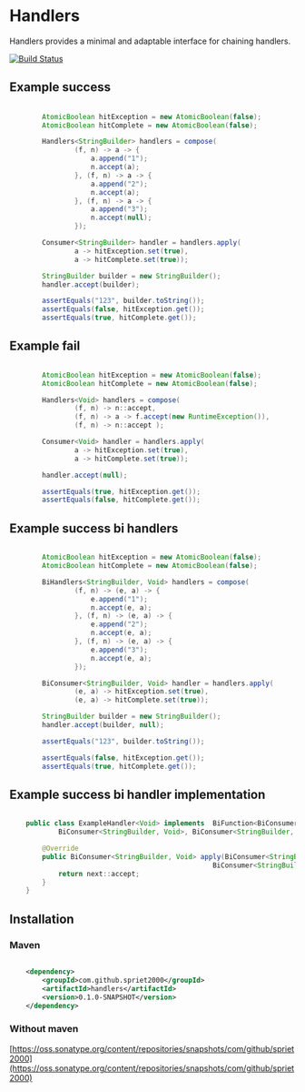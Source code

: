 # Handlers

Handlers provides a minimal and adaptable interface for chaining handlers.

[![Build Status](https://travis-ci.org/spriet2000/handlers.svg?branch=master)](https://travis-ci.org/spriet2000/handlers)

## Example success

```java
    
        AtomicBoolean hitException = new AtomicBoolean(false);
        AtomicBoolean hitComplete = new AtomicBoolean(false);

        Handlers<StringBuilder> handlers = compose(
                (f, n) -> a -> {
                    a.append("1");
                    n.accept(a);
                }, (f, n) -> a -> {
                    a.append("2");
                    n.accept(a);
                }, (f, n) -> a -> {
                    a.append("3");
                    n.accept(null);
                });

        Consumer<StringBuilder> handler = handlers.apply(
                a -> hitException.set(true),
                a -> hitComplete.set(true));

        StringBuilder builder = new StringBuilder();
        handler.accept(builder);

        assertEquals("123", builder.toString());
        assertEquals(false, hitException.get());
        assertEquals(true, hitComplete.get());

```

## Example fail


```java

        AtomicBoolean hitException = new AtomicBoolean(false);
        AtomicBoolean hitComplete = new AtomicBoolean(false);

        Handlers<Void> handlers = compose(
                (f, n) -> n::accept,
                (f, n) -> a -> f.accept(new RuntimeException()),
                (f, n) -> n::accept );

        Consumer<Void> handler = handlers.apply(
                a -> hitException.set(true),
                a -> hitComplete.set(true));

        handler.accept(null);

        assertEquals(true, hitException.get());
        assertEquals(false, hitComplete.get());

```

## Example success bi handlers

```java

        AtomicBoolean hitException = new AtomicBoolean(false);
        AtomicBoolean hitComplete = new AtomicBoolean(false);

        BiHandlers<StringBuilder, Void> handlers = compose(
                (f, n) -> (e, a) -> {
                    e.append("1");
                    n.accept(e, a);
                }, (f, n) -> (e, a) -> {
                    e.append("2");
                    n.accept(e, a);
                }, (f, n) -> (e, a) -> {
                    e.append("3");
                    n.accept(e, a);
                });

        BiConsumer<StringBuilder, Void> handler = handlers.apply(
                (e, a) -> hitException.set(true),
                (e, a) -> hitComplete.set(true));

        StringBuilder builder = new StringBuilder();
        handler.accept(builder, null);

        assertEquals("123", builder.toString());

        assertEquals(false, hitException.get());
        assertEquals(true, hitComplete.get());

```
## Example success bi handler implementation

```java

    public class ExampleHandler<Void> implements  BiFunction<BiConsumer<StringBuilder, Throwable>,
            BiConsumer<StringBuilder, Void>, BiConsumer<StringBuilder, Void>> {

        @Override
        public BiConsumer<StringBuilder, Void> apply(BiConsumer<StringBuilder, Throwable> fail,
                                                  BiConsumer<StringBuilder, Void> next) {
            return next::accept;
        }
    }

```


## Installation

### Maven

```xml

    <dependency>
        <groupId>com.github.spriet2000</groupId>
        <artifactId>handlers</artifactId>
        <version>0.1.0-SNAPSHOT</version>
    </dependency>

```

### Without maven

[https://oss.sonatype.org/content/repositories/snapshots/com/github/spriet2000](https://oss.sonatype.org/content/repositories/snapshots/com/github/spriet2000)
